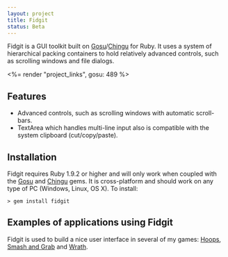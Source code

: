 ```yaml
---
layout: project
title: Fidgit
status: Beta
---
```


Fidgit is a GUI toolkit built on [Gosu]/[Chingu] for Ruby. It uses a system of hierarchical packing containers to hold relatively advanced controls, such as scrolling windows and file dialogs.

<%= render "project_links", gosu: 489 %>

Features
--------

* Advanced controls, such as scrolling windows with automatic scroll-bars.
* TextArea which handles multi-line input also is compatible with the system clipboard (cut/copy/paste).


Installation
------------

Fidgit requires Ruby 1.9.2 or higher and will only work when coupled with the [Gosu] and [Chingu] gems. It is cross-platform and should work on any type of PC (Windows, Linux, OS X). To install:

    > gem install fidgit

Examples of applications using Fidgit
-------------------------------------

Fidgit is used to build a nice user interface in several of my games: [Hoops](/games/hoops), [Smash and Grab](/games/smash_and_grab) and [Wrath](/games/wrath).

[Gosu]: http://www.libgosu.org/
[Chingu]: http://ippa.se/chingu
